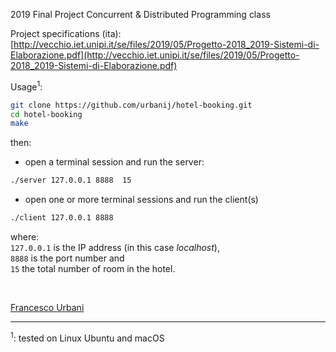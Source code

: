 2019 Final Project
Concurrent & Distributed Programming class

Project specifications (ita):<br>
[http://vecchio.iet.unipi.it/se/files/2019/05/Progetto-2018_2019-Sistemi-di-Elaborazione.pdf](http://vecchio.iet.unipi.it/se/files/2019/05/Progetto-2018_2019-Sistemi-di-Elaborazione.pdf)


Usage<sup>1</sup>:

```sh
git clone https://github.com/urbanij/hotel-booking.git
cd hotel-booking
make
```
then:
- open a terminal session and run the server: <br>
```sh
./server 127.0.0.1 8888  15
```
- open one or more terminal sessions and run the client(s)<br>
```sh
./client 127.0.0.1 8888
```
where:<br>
`127.0.0.1` is the IP address (in this case _localhost_),<br> 
`8888` is the port number and <br>
`15` the total number of room in the hotel.<br>

<br>

[Francesco Urbani](https://urbanij.github.io/)

---
<sup>1</sup>: tested on Linux Ubuntu and macOS